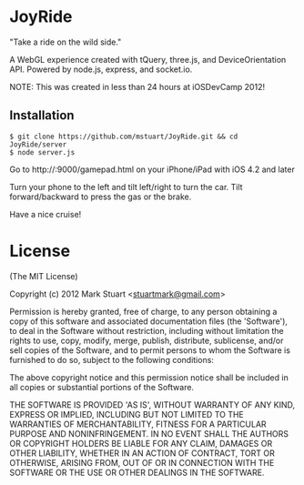 JoyRide
=============

"Take a ride on the wild side."

A WebGL experience created with tQuery, three.js, and DeviceOrientation API.  Powered by node.js, express, and socket.io.

NOTE: This was created in less than 24 hours at iOSDevCamp 2012!

Installation
------------

	$ git clone https://github.com/mstuart/JoyRide.git && cd JoyRide/server
	$ node server.js

Go to http://<your ip>:9000/gamepad.html on your iPhone/iPad with iOS 4.2 and later

Turn your phone to the left and tilt left/right to turn the car.  Tilt forward/backward to press the gas or the brake.

Have a nice cruise!

License
============

(The MIT License)

Copyright (c) 2012 Mark Stuart &lt;stuartmark@gmail.com&gt;

Permission is hereby granted, free of charge, to any person obtaining
a copy of this software and associated documentation files (the
'Software'), to deal in the Software without restriction, including
without limitation the rights to use, copy, modify, merge, publish,
distribute, sublicense, and/or sell copies of the Software, and to
permit persons to whom the Software is furnished to do so, subject to
the following conditions:

The above copyright notice and this permission notice shall be
included in all copies or substantial portions of the Software.

THE SOFTWARE IS PROVIDED 'AS IS', WITHOUT WARRANTY OF ANY KIND,
EXPRESS OR IMPLIED, INCLUDING BUT NOT LIMITED TO THE WARRANTIES OF
MERCHANTABILITY, FITNESS FOR A PARTICULAR PURPOSE AND NONINFRINGEMENT.
IN NO EVENT SHALL THE AUTHORS OR COPYRIGHT HOLDERS BE LIABLE FOR ANY
CLAIM, DAMAGES OR OTHER LIABILITY, WHETHER IN AN ACTION OF CONTRACT,
TORT OR OTHERWISE, ARISING FROM, OUT OF OR IN CONNECTION WITH THE
SOFTWARE OR THE USE OR OTHER DEALINGS IN THE SOFTWARE.
